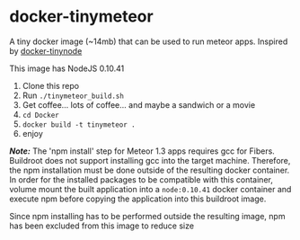 docker-tinymeteor
=================

A tiny docker image (~14mb) that can be used to run meteor apps. Inspired by [docker-tinynode](https://github.com/jprjr/docker-tinynode)

This image has NodeJS 0.10.41

1. Clone this repo
2. Run `./tinymeteor_build.sh`
3. Get coffee... lots of coffee... and maybe a sandwich or a movie
4. `cd Docker`
5. `docker build -t tinymeteor .`
6. enjoy

***Note:***
The 'npm install' step for Meteor 1.3 apps requires gcc for Fibers. Buildroot does not support installing
gcc into the target machine. Therefore, the npm installation must be done outside of the resulting docker
container.  In order for the installed packages to be compatible with this container, volume mount the
built application into a `node:0.10.41` docker container and execute npm before copying the application
into this buildroot image.

Since npm installing has to be performed outside the resulting image, npm has been excluded from this
image to reduce size
